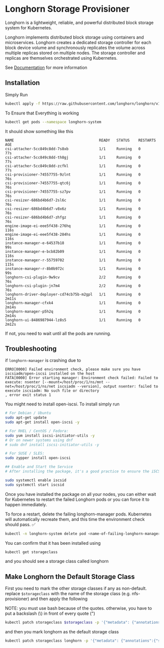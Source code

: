 # Longhorn Storage Provisioner

Longhorn is a lightweight, reliable, and powerful distributed block storage system for Kubernetes.

Longhorn implements distributed block storage using containers and microservices. Longhorn creates a dedicated storage controller for each block device volume and synchronously replicates the volume across multiple replicas stored on multiple nodes. The storage controller and replicas are themselves orchestrated using Kubernetes.

See [Documentation](https://longhorn.io/docs/) for more information

## Installation

Simply Run

```bash
kubectl apply -f https://raw.githubusercontent.com/longhorn/longhorn/v1.5.3/deploy/longhorn.yaml
```

To Ensure that Everything is working

```bash
kubectl get pods --namespace longhorn-system
```

It should show something like this
```
NAME                                       READY   STATUS    RESTARTS   AGE
csi-attacher-5cc849c8dd-7s8xb              1/1     Running   0          77s
csi-attacher-5cc849c8dd-th8gj              1/1     Running   0          77s
csi-attacher-5cc849c8dd-zcfkl              1/1     Running   0          77s
csi-provisioner-74557755-9zlnt             1/1     Running   0          76s
csi-provisioner-74557755-qtc6j             1/1     Running   0          76s
csi-provisioner-74557755-sz7pv             1/1     Running   0          76s
csi-resizer-686bd4b6d7-2sl6c               1/1     Running   0          76s
csi-resizer-686bd4b6d7-v8x6z               1/1     Running   0          76s
csi-resizer-686bd4b6d7-zhfgz               1/1     Running   0          76s
engine-image-ei-eee5f438-276hq             1/1     Running   0          116s
engine-image-ei-eee5f438-284hs             1/1     Running   0          116s
instance-manager-e-64537b18                1/1     Running   0          99s
instance-manager-e-bcb82b09                1/1     Running   0          116s
instance-manager-r-55759702                1/1     Running   0          115s
instance-manager-r-8b0b972c                1/1     Running   0          99s
longhorn-csi-plugin-9w9cv                  2/2     Running   0          76s
longhorn-csi-plugin-jn7m4                  2/2     Running   0          76s
longhorn-driver-deployer-cd74cb75b-m2gpl   1/1     Running   0          2m11s
longhorn-manager-cfxk4                     1/1     Running   0          2m14s
longhorn-manager-p5h2q                     1/1     Running   0          2m14s
longhorn-ui-8486987944-lz8s5               1/1     Running   0          2m12s
```

If not, you need to wait until all the pods are running.

## Troubleshooting


if `longhorn-manager` is crashing due to

```
ERRO[0000] Failed environment check, please make sure you have iscsiadm/open-iscsi installed on the host
FATA[0000] Error starting manager: Environment check failed: Failed to execute: nsenter [--mount=/host/proc/1/ns/mnt --net=/host/proc/1/ns/net iscsiadm --version], output nsenter: failed to execute iscsiadm: No such file or directory
, error exit status 1
```

You might need to install open-iscsi. To install simply run

```bash
# For Debian / Ubuntu
sudo apt-get update
sudo apt-get install open-iscsi -y

# For RHEL / CentOS / Fedora:
sudo yum install iscsi-initiator-utils -y
# Or on newer systems using dnf
# sudo dnf install iscsi-initiator-utils -y

# For SUSE / SLES:
sudo zypper install open-iscsi

## Enable and Start the Service
# After installing the package, it's a good practice to ensure the iSCSI service is enabled and running.

sudo systemctl enable iscsid
sudo systemctl start iscsid
```

Once you have installed the package on all your nodes, you can either wait for Kubernetes to restart the failed Longhorn pods or you can force it to happen immediately.

To force a restart, delete the failing longhorn-manager pods. Kubernetes will automatically recreate them, and this time the environment check should pass. ✅

```bash
kubectl -n longhorn-system delete pod <name-of-failing-longhorn-manager-pod>
```


You can confirm that it has been installed using
```bash
kubectl get storageclass
```

and you should see a storage class called longhorn

## Make Longhorn the Default Storage Class

First you need to mark the other storage classes if any as non-default. replace `$storageclass` with the name of the storage class (e.g. nfs-provisioner) and then apply the following

NOTE: you must use bash because of the quotes. otherwise, you have to put a backslash (\\) in front of every quote (")

```bash
kubectl patch storageclass $storageclass -p '{"metadata": {"annotations":{"storageclass.kubernetes.io/is-default-class":"false"}}}'
```

and then you mark longhorn as the default storage class
```bash
kubectl patch storageclass longhorn -p '{"metadata": {"annotations":{"storageclass.kubernetes.io/is-default-class":"true"}}}'
```